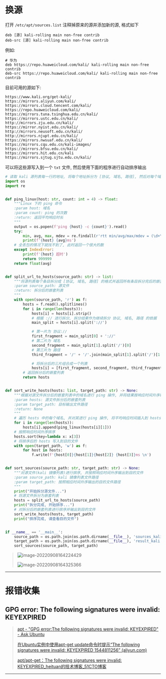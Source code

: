 # 换源

打开 `/etc/apt/sources.list` 注释掉原来的源并添加新的源, 格式如下

```list
deb [源] kali-rolling main non-free contrib
deb-src [源] kali-rolling main non-free contrib
```

例如:

```list
# 华为
deb https://repo.huaweicloud.com/kali/ kali-rolling main non-free contrib
deb-src https://repo.huaweicloud.com/kali/ kali-rolling main non-free contrib
```

目前可用的源如下:

```list
https://www.kali.org/get-kali/
https://mirrors.aliyun.com/kali/
https://mirrors.cloud.tencent.com/kali/
https://repo.huaweicloud.com/kali/
https://mirrors.tuna.tsinghua.edu.cn/kali/
https://mirrors.ustc.edu.cn/kali/
http://mirrors.zju.edu.cn/kali/
https://mirror.nyist.edu.cn/kali/
http://mirrors.neusoft.edu.cn/kali/
http://mirrors.njupt.edu.cn/kali/
https://mirrors.nwsuaf.edu.cn/kali/
https://mirrors.cqu.edu.cn/kali-images/
https://mirrors.bfsu.edu.cn/kali/
https://mirrors.hit.edu.cn/kali
https://mirrors.sjtug.sjtu.edu.cn/kali/
```

可以将这些源写入到一个 `txt` 文件, 然后使用下面的程序进行自动排序输出

```python
# 读取 kali 源列表每一行的地址, 将每个地址拆分为 [协议, 域名, 路径], 然后对每个域名 ping 4次, 按照响应时间递增排序, 输出到目的文件
import os
import re


def ping_linux(host: str, count: int = 4) -> float:
    """Linux 下的 ping 命令  
    :param host: 域名
    :param count: ping 的次数
    :return: 返回平均响应时长
    """
    output = os.popen(f'ping {host} -c {count}').read()
    try:
        min, avg, max, mdev = re.findall(r'rtt min/avg/max/mdev = (\d+\.\d+)/(\d+\.\d+)/(\d+\.\d+)/(\d+\.\d+) ms', output)[0]
        print(f'{host} {avg}ms')
    # 全丢包的情况下就找不到了, 此时返回一个很大的数
    except IndexError:
        print(f'{host} 超时')
        return 999999
    return float(avg)


def split_url_to_hosts(source_path: str) -> list:
    """将源列表每个条目拆分成 [协议, 域名, 路径] 的格式并返回所有条目拆分完后的嵌套列表  
    :param source_path: 源文件
    :return: 拆分后的嵌套列表
    """
    with open(source_path, 'r') as f:
        hosts = f.read().splitlines()
        for i in range(len(hosts)):
            hosts[i] = hosts[i].strip()
            # 根据 :// 进行拆分, 拆分结果作为继续拆分 协议, 域名, 路径 的依据
            main_split = hosts[i].split('://')

            # 第一片为 协议://
            first_fragment = main_split[0] + '://'
            # 第二片为 域名
            second_fragment = main_split[1].split('/')[0]
            # 第三片为 路径
            third_fragment = '/' + '/'.join(main_split[1].split('/')[1:])

            # 将拆分后的三片组合成一个列表
            hosts[i] = [first_fragment, second_fragment, third_fragment]
        # 返回拆分后的嵌套列表
        return hosts


def sort_write_hosts(hosts: list, target_path: str) -> None:
    """根据对源文件拆分后的嵌套列表中的域名进行 ping 操作, 并将结果按响应时间升序输出到目的文件  
    :param hosts: 源文件拆分后的嵌套列表  
    :param target_path: 目标输出文件路径
    :return: None
    """
    # 遍历 hosts 中的每个域名, 并对其进行 ping 操作, 将平均响应时间插入到 hosts 尾部
    for i in range(len(hosts)):
        hosts[i].append(ping_linux(hosts[i][1]))
    # 按照响应时间升序排序
    hosts.sort(key=lambda x: x[3])
    # 将排序后的 hosts 写入到目的文件
    with open(target_path, 'w') as f:
        for host in hosts:
            f.write(f'{host[0]}{host[1]}{host[2]} {host[3]}ms \n')


def sort_sources(source_path: str, target_path: str) -> None:
    """对源文件(kali 镜像列表)进行排序, 并按照响应时间升序输出到目的文件  
    :param source_path: kali 镜像列表文件路径  
    :param target_path: 按照相应时间升序输出的目的文件路径
    """
    print("开始拆分源文件...")
    # 将源文件拆分为嵌套列表
    hosts = split_url_to_hosts(source_path)
    print("拆分完成, 开始排序...")
    # 对拆分后的嵌套列表进行排序并输出到目的文件
    sort_write_hosts(hosts, target_path)    
    print("排序完成, 请查看目的文件")


if __name__ == '__main__':
    source_path = os.path.join(os.path.dirname(__file__), 'sources_kali.txt')
    target_path = os.path.join(os.path.dirname(__file__), 'result_kali.txt')
    sort_sources(source_path, target_path)
```

> ![image-20220908164224429](http://cdn.ayusummer233.top/img/202209081643208.png)
>
> ![image-20220908164325366](http://cdn.ayusummer233.top/img/202209081643429.png)



---

# 报错收集

## GPG error: The following signatures were invalid: KEYEXPIRED

> [apt - "GPG error:The following signatures were invalid: KEYEXPIRED" - Ask Ubuntu](https://askubuntu.com/questions/650032/gpg-errorthe-following-signatures-were-invalid-keyexpired)
>
> [在Ubuntu实例中使用apt-get update命令时提示“The following signatures were invalid: KEYEXPIRED 1544811256” (aliyun.com)](https://help.aliyun.com/document_detail/149961.html)
>
> [apt/apt-get：The following signatures were invalid: KEYEXPIRED_heituan的技术博客_51CTO博客](https://blog.51cto.com/hackedu/3403797)

---



